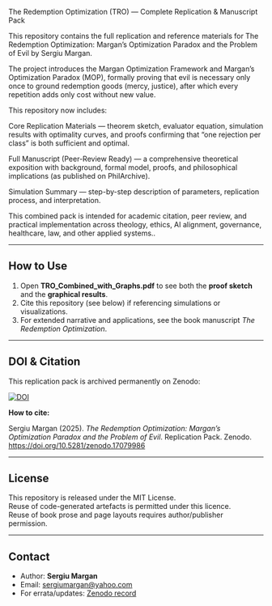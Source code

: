 The Redemption Optimization (TRO) — Complete Replication & Manuscript Pack

This repository contains the full replication and reference materials for The Redemption Optimization: Margan’s Optimization Paradox and the Problem of Evil by Sergiu Margan.

The project introduces the Margan Optimization Framework and Margan’s Optimization Paradox (MOP), formally proving that evil is necessary only once to ground redemption goods (mercy, justice), after which every repetition adds only cost without new value.

This repository now includes:

Core Replication Materials — theorem sketch, evaluator equation, simulation results with optimality curves, and proofs confirming that “one rejection per class” is both sufficient and optimal.

Full Manuscript (Peer-Review Ready) — a comprehensive theoretical exposition with background, formal model, proofs, and philosophical implications (as published on PhilArchive).

Simulation Summary — step-by-step description of parameters, replication process, and interpretation.


This combined pack is intended for academic citation, peer review, and practical implementation across theology, ethics, AI alignment, governance, healthcare, law, and other applied systems..  

---

## How to Use  

1. Open **TRO_Combined_with_Graphs.pdf** to see both the **proof sketch** and the **graphical results**.  
2. Cite this repository (see below) if referencing simulations or visualizations.  
3. For extended narrative and applications, see the book manuscript *The Redemption Optimization*.  

---

## DOI & Citation  

This replication pack is archived permanently on Zenodo:  

[![DOI](https://zenodo.org/badge/DOI/10.5281/zenodo.17079986.svg)](https://doi.org/10.5281/zenodo.17079986)  

**How to cite:**  

Sergiu Margan (2025). *The Redemption Optimization: Margan’s Optimization Paradox and the Problem of Evil*. Replication Pack. Zenodo. https://doi.org/10.5281/zenodo.17079986  

---

## License  

This repository is released under the MIT License.  
Reuse of code-generated artefacts is permitted under this licence.  
Reuse of book prose and page layouts requires author/publisher permission.  

---

## Contact  

- Author: **Sergiu Margan**  
- Email: [sergiumargan@yahoo.com](mailto:sergiumargan@yahoo.com)  
- For errata/updates: [Zenodo record](https://doi.org/10.5281/zenodo.17079986)
